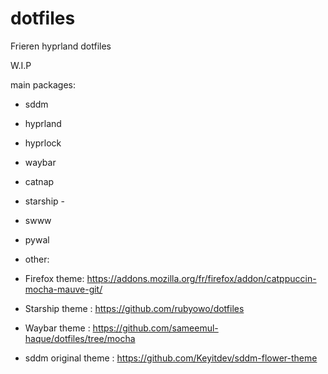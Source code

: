 # dotfiles
Frieren hyprland dotfiles

W.I.P

main packages:

- sddm 
- hyprland
- hyprlock
- waybar 
- catnap
- starship - 
- swww
- pywal

- other:

- Firefox theme: https://addons.mozilla.org/fr/firefox/addon/catppuccin-mocha-mauve-git/
- Starship theme : https://github.com/rubyowo/dotfiles
- Waybar theme : https://github.com/sameemul-haque/dotfiles/tree/mocha
- sddm original theme : https://github.com/Keyitdev/sddm-flower-theme
